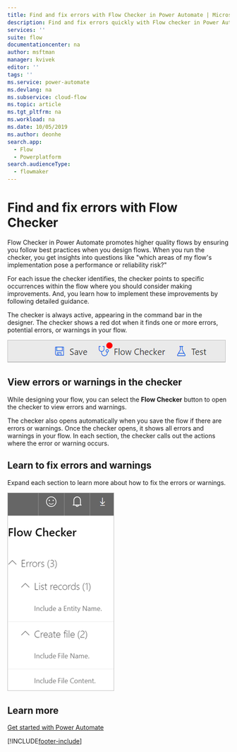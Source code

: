 ```yaml
---
title: Find and fix errors with Flow Checker in Power Automate | Microsoft Docs
description: Find and fix errors quickly with Flow checker in Power Automate.
services: ''
suite: flow
documentationcenter: na
author: msftman
manager: kvivek
editor: ''
tags: ''
ms.service: power-automate
ms.devlang: na
ms.subservice: cloud-flow
ms.topic: article
ms.tgt_pltfrm: na
ms.workload: na
ms.date: 10/05/2019
ms.author: deonhe
search.app: 
  - Flow
  - Powerplatform
search.audienceType: 
  - flowmaker
---
```


# Find and fix errors with Flow Checker


Flow Checker in Power Automate promotes higher quality flows by ensuring you follow best practices when you design flows. When you run the checker, you get insights into questions like "which areas of my flow's implementation pose a performance or reliability risk?"

For each issue the checker identifies, the checker points to specific occurrences within the flow where you should consider making improvements. And, you learn how to implement these improvements by following detailed guidance.

The checker is always active, appearing in the command bar in the designer. The checker shows a red dot when it finds one or more errors, potential errors, or warnings in your flow.

![Flow Checker.](media/checker/checker-in-designer.png "Flow Checker")


## View errors or warnings in the checker

While designing your flow, you can select the **Flow Checker** button to open the checker to view errors and warnings. 

The checker also opens automatically when you save the flow if there are errors or warnings.  Once the checker opens, it shows all errors and warnings in your flow. In each section, the checker calls out the actions where the error or warning occurs. 

## Learn to fix errors and warnings

Expand each section to learn more about how to fix the errors or warnings.

![Checker details.](media/checker/checker-detail.png "Checker details")

## Learn more

[Get started with Power Automate](getting-started.md)





[!INCLUDE[footer-include](includes/footer-banner.md)]